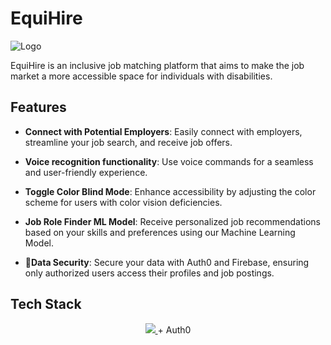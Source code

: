 # EquiHire
![Logo](https://github.com/vaishnavi-3969/All-In-Hackathon/assets/69362333/6518d05b-cb26-40b2-b671-668a3b8aa82a)

EquiHire is an inclusive job matching platform that aims to make the job market a more accessible space for individuals with disabilities.

## Features

- **Connect with Potential Employers**: Easily connect with employers, streamline your job search, and receive job offers.

- **Voice recognition functionality**: Use voice commands for a seamless and user-friendly experience.

- **Toggle Color Blind Mode**:  Enhance accessibility by adjusting the color scheme for users with color vision deficiencies.

- **Job Role Finder ML Model**: Receive personalized job recommendations based on your skills and preferences using our Machine Learning Model.

- **🔐Data Security**: Secure your data with Auth0 and Firebase, ensuring only authorized users access their profiles and job postings.

## Tech Stack

<p align="center">
  <a href="https://skillicons.dev">
    <img src="https://skillicons.dev/icons?i=react,tailwind,firebase,git,github" />
  </a>
  + Auth0
</p>
